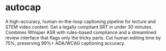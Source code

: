 # autocap
A high-accuracy, human-in-the-loop captioning pipeline for lecture and STEM video content. Get a legally compliant SRT in under 30 minutes. Combines Whisper ASR with rules-based compliance and a streamlined review interface that flags only the tricky parts. Cut human editing time by 75%, preserving 99%+ ADA/WCAG captioning accuracy.
